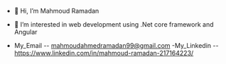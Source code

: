- 👋 Hi, I’m Mahmoud Ramadan

- 👀 I’m interested in web development using .Net core framework and Angular
- My_Email --  mahmoudahmedramadan99@gmail.com
-My_Linkedin -- https://www.linkedin.com/in/mahmoud-ramadan-217164223/


<!---
mamodr/mamodr is a ✨ special ✨ repository because its `README.md` (this file) appears on your GitHub profile.
You can click the Preview link to take a look at your changes.
--->
